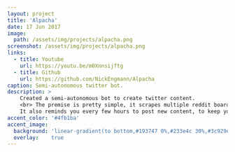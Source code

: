 ```yaml
---
layout: project
title: 'Alpacha'
date: 17 Jun 2017
image:  
  path: /assets/img/projects/alpacha.png
screenshot: /assets/img/projects/alpacha.png
links:
  - title: Youtube
    url: https://youtu.be/m0Xnnsijftg
  - title: Github
    url: https://github.com/NickEngmann/Alpacha
caption: Semi-autonomous twitter bot.
description: >
    Created a semi-autonomous bot to create twitter content.
    <br> The premise is pretty simple, it scrapes multiple reddit boards for new content (less than 2 minutes old) and allows you to post that content on twitter<br>
    It also reminds you every few hours to post new content, to keep your followers engaged. This application was made using PhoneGap so it can be used on both iOS and Android devices.
accent_color: '#4fb1ba'
accent_image:
  background: 'linear-gradient(to bottom,#193747 0%,#233e4c 30%,#3c929e 50%,#d5d5d4 70%,#cdccc8 100%)'
  overlay:    true
---
```

